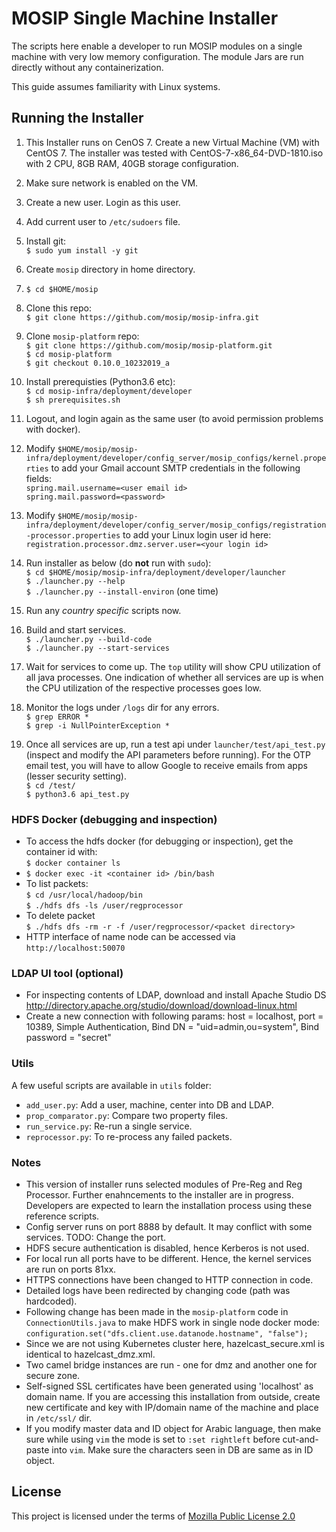 # MOSIP Single Machine Installer

The scripts here enable a developer to run MOSIP modules on a single machine with very low memory configuration.  The module Jars are run directly without any containerization.  

This guide assumes familiarity with Linux systems.

## Running the Installer

1. This Installer runs on CenOS 7. Create a new Virtual Machine (VM) with CentOS 7. The installer was tested with CentOS-7-x86_64-DVD-1810.iso with 2 CPU, 8GB RAM, 40GB storage configuration.
1. Make sure network is enabled on the VM.
1. Create a new user. Login as this user.
1. Add current user to `/etc/sudoers` file.     
1. Install git:  
`$ sudo yum install -y git`
1. Create `mosip` directory in home directory.
1. `$ cd $HOME/mosip`
1. Clone this repo:    
`$ git clone https://github.com/mosip/mosip-infra.git`  
1. Clone `mosip-platform` repo:  
`$ git clone https://github.com/mosip/mosip-platform.git`    
`$ cd mosip-platform`  
`$ git checkout 0.10.0_10232019_a`  

1. Install prerequisties (Python3.6 etc):  
`$ cd mosip-infra/deployment/developer`  
`$ sh prerequisites.sh`  
1. Logout, and login again as the same user (to avoid permission problems with docker).
1. Modify `$HOME/mosip/mosip-infra/deployment/developer/config_server/mosip_configs/kernel.properties` to add your Gmail account SMTP credentials in the following fields:    
`spring.mail.username=<user email id>`   
 `spring.mail.password=<password>`
1. Modify `$HOME/mosip/mosip-infra/deployment/developer/config_server/mosip_configs/registration-processor.properties` to add your Linux login user id here:  
`registration.processor.dmz.server.user=<your login id>` 
1. Run installer as below (do **not** run with `sudo`):  
`$ cd $HOME/mosip/mosip-infra/deployment/developer/launcher`  
`$ ./launcher.py --help`  
`$ ./launcher.py --install-environ` (one time)  
1. Run any *country specific* scripts now.
1. Build and start services.  
`$ ./launcher.py --build-code`    
`$ ./launcher.py --start-services`  
1. Wait for services to come up.  The `top` utility will show CPU utilization of all java processes.  One indication of whether all services are up is when the CPU utilization of the respective processes goes low.
1. Monitor the logs under `/logs` dir for any errors.  
`$ grep ERROR *`  
`$ grep -i NullPointerException *`
1. Once all services are up, run a test api under `launcher/test/api_test.py` (inspect and modify the API parameters before running). For the OTP email test, you will have to allow Google to receive emails from apps (lesser security setting).  
`$ cd /test/`  
`$ python3.6 api_test.py`  

### HDFS Docker (debugging and inspection)
* To access the hdfs docker (for debugging or inspection), get the container id with:  
`$ docker container ls`
* `$ docker exec -it <container id> /bin/bash`
* To list packets:  
`$ cd /usr/local/hadoop/bin`  
`$ ./hdfs dfs -ls /user/regprocessor`  
* To delete packet  
`$ ./hdfs dfs -rm -r -f /user/regprocessor/<packet directory>`
* HTTP interface of name node can be accessed via `http://localhost:50070`

### LDAP UI tool (optional)
- For inspecting contents of LDAP, download and install Apache Studio DS
http://directory.apache.org/studio/download/download-linux.html
- Create a new connection with following params: host = localhost, port = 10389, Simple Authentication, Bind DN = "uid=admin,ou=system", Bind password = "secret"

### Utils
A few useful scripts are available in `utils` folder:
* `add_user.py`:  Add a user, machine, center into DB and LDAP.
* `prop_comparator.py`:  Compare two property files.
* `run_service.py`:  Re-run a single service. 
* `reprocessor.py`:  To re-process any failed packets.

### Notes
* This version of installer runs selected modules of Pre-Reg and Reg Processor.  Further enahncements to the installer are in progress.  Developers are expected to learn the installation process using these reference scripts.
* Config server runs on port 8888 by default.  It may conflict with some services. TODO: Change the port.
* HDFS secure authentication is disabled, hence Kerberos is not used. 
* For local run all ports have to be different. Hence, the kernel services are run on ports 81xx.
* HTTPS connections have been changed to HTTP connection in code.
* Detailed logs have been redirected by changing code (path was hardcoded).
* Following change has been made in the `mosip-platform` code in `ConnectionUtils.java` to make HDFS work in single node docker mode:   
`configuration.set("dfs.client.use.datanode.hostname", "false");`
* Since we are not using Kubernetes cluster here, hazelcast_secure.xml is identical to hazelcast_dmz.xml.
* Two camel bridge instances are run - one for dmz and another one for secure zone.
* Self-signed SSL certificates have been generated using 'localhost' as domain name.  If you are accessing this installation from outside, create new certificate and key with IP/domain name of the machine and place in `/etc/ssl/` dir.
* If you modify master data and ID object for Arabic language, then make sure while using `vim` the mode is set to `:set rightleft` before cut-and-paste into `vim`.  Make sure the characters seen in DB are same as in ID object.

## License
This project is licensed under the terms of [Mozilla Public License 2.0](https://github.com/mosip/mosip-infra/blob/master/LICENSE)

